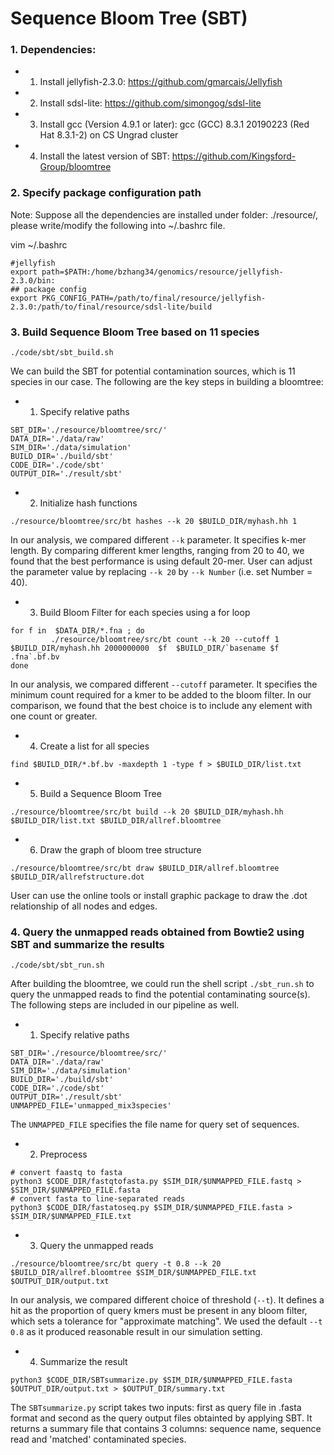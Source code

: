 # Sequence Bloom Tree (SBT)

### 1. Dependencies:
* 1) Install jellyfish-2.3.0: https://github.com/gmarcais/Jellyfish
* 2) Install sdsl-lite: https://github.com/simongog/sdsl-lite
* 3) Install gcc (Version 4.9.1 or later): gcc (GCC) 8.3.1 20190223 (Red Hat 8.3.1-2) on CS Ungrad cluster
* 4) Install the latest version of SBT: https://github.com/Kingsford-Group/bloomtree


### 2. Specify package configuration path

Note: Suppose all the dependencies are installed under folder: ./resource/, please write/modify the following into ~/.bashrc file.

vim ~/.bashrc
```
#jellyfish
export path=$PATH:/home/bzhang34/genomics/resource/jellyfish-2.3.0/bin:
## package config
export PKG_CONFIG_PATH=/path/to/final/resource/jellyfish-2.3.0:/path/to/final/resource/sdsl-lite/build  
```

### 3. Build Sequence Bloom Tree based on 11 species
```
./code/sbt/sbt_build.sh
```
We can build the SBT for potential contamination sources, which is 11 species in our case. The following are the key steps in building a bloomtree:

* 1) Specify relative paths
```
SBT_DIR='./resource/bloomtree/src/'
DATA_DIR='./data/raw'
SIM_DIR='./data/simulation'
BUILD_DIR='./build/sbt'
CODE_DIR='./code/sbt'
OUTPUT_DIR='./result/sbt'
```

* 2) Initialize hash functions 
```
./resource/bloomtree/src/bt hashes --k 20 $BUILD_DIR/myhash.hh 1
```
In our analysis, we compared different `--k` parameter. It specifies k-mer length. By comparing different kmer lengths, ranging from 20 to 40, we found that the best performance is using default 20-mer. User can adjust the parameter value by replacing `--k 20` by `--k Number`  (i.e. set Number = 40).

* 3) Build Bloom Filter for each species using a for loop
```
for f in  $DATA_DIR/*.fna ; do
         ./resource/bloomtree/src/bt count --k 20 --cutoff 1 $BUILD_DIR/myhash.hh 2000000000  $f  $BUILD_DIR/`basename $f .fna`.bf.bv
done
```
In our analysis, we compared different `--cutoff` parameter. It specifies the minimum count required for a kmer to be added to the bloom filter. In our comparison, we found that the best choice is to include any element with one count or greater. 

* 4) Create a list for all species
```
find $BUILD_DIR/*.bf.bv -maxdepth 1 -type f > $BUILD_DIR/list.txt
```

* 5) Build a Sequence Bloom Tree
```
./resource/bloomtree/src/bt build --k 20 $BUILD_DIR/myhash.hh $BUILD_DIR/list.txt $BUILD_DIR/allref.bloomtree
```

* 6) Draw the graph of bloom tree structure
```
./resource/bloomtree/src/bt draw $BUILD_DIR/allref.bloomtree $BUILD_DIR/allrefstructure.dot
```
User can use the online tools or install graphic package to draw the .dot relationship of all nodes and edges.

### 4. Query the unmapped reads obtained from Bowtie2 using SBT and summarize the results
```
./code/sbt/sbt_run.sh
```
After building the bloomtree, we could run the shell script `./sbt_run.sh` to query the unmapped reads to find the potential contaminating source(s). The following steps are included in our pipeline as well.

* 1) Specify relative paths
```
SBT_DIR='./resource/bloomtree/src/'
DATA_DIR='./data/raw'
SIM_DIR='./data/simulation'
BUILD_DIR='./build/sbt'
CODE_DIR='./code/sbt'
OUTPUT_DIR='./result/sbt'
UNMAPPED_FILE='unmapped_mix3species'
```
The `UNMAPPED_FILE` specifies the file name for query set of sequences.

* 2) Preprocess
```
# convert faastq to fasta
python3 $CODE_DIR/fastqtofasta.py $SIM_DIR/$UNMAPPED_FILE.fastq > $SIM_DIR/$UNMAPPED_FILE.fasta
# convert fasta to line-separated reads
python3 $CODE_DIR/fastatoseq.py $SIM_DIR/$UNMAPPED_FILE.fasta > $SIM_DIR/$UNMAPPED_FILE.txt
```

* 3) Query the unmapped reads
```
./resource/bloomtree/src/bt query -t 0.8 --k 20 $BUILD_DIR/allref.bloomtree $SIM_DIR/$UNMAPPED_FILE.txt $OUTPUT_DIR/output.txt
```
In our analysis, we compared different choice of threshold (`--t`). It defines a hit as the proportion of query kmers must be present in any bloom filter, which sets a tolerance for "approximate matching". We used the default `--t 0.8` as it produced reasonable result in our simulation setting.

* 4) Summarize the result 
```
python3 $CODE_DIR/SBTsummarize.py $SIM_DIR/$UNMAPPED_FILE.fasta $OUTPUT_DIR/output.txt > $OUTPUT_DIR/summary.txt
```
The `SBTsummarize.py` script takes two inputs: first as query file in .fasta format and second as the query output files obtainted by applying SBT. It returns a summary file that contains 3 columns: sequence name, sequence read and 'matched' contaminated species.






